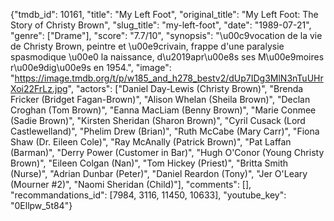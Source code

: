 {"tmdb_id": 10161, "title": "My Left Foot", "original_title": "My Left Foot: The Story of Christy Brown", "slug_title": "my-left-foot", "date": "1989-07-21", "genre": ["Drame"], "score": "7.7/10", "synopsis": "\u00c9vocation de la vie de Christy Brown, peintre et \u00e9crivain, frappe d'une paralysie spasmodique \u00e0 la naissance, d\u2019apr\u00e8s ses M\u00e9moires r\u00e9dig\u00e9s en 1954.", "image": "https://image.tmdb.org/t/p/w185_and_h278_bestv2/dUp7IDg3MlN3nTuUHrXoi22FrLz.jpg", "actors": ["Daniel Day-Lewis (Christy Brown)", "Brenda Fricker (Bridget Fagan-Brown)", "Alison Whelan (Sheila Brown)", "Declan Croghan (Tom Brown)", "Eanna MacLiam (Benny Brown)", "Marie Conmee (Sadie Brown)", "Kirsten Sheridan (Sharon Brown)", "Cyril Cusack (Lord Castlewelland)", "Phelim Drew (Brian)", "Ruth McCabe (Mary Carr)", "Fiona Shaw (Dr. Eileen Cole)", "Ray McAnally (Patrick Brown)", "Pat Laffan (Barman)", "Derry Power (Customer in Bar)", "Hugh O'Conor (Young Christy Brown)", "Eileen Colgan (Nan)", "Tom Hickey (Priest)", "Britta Smith (Nurse)", "Adrian Dunbar (Peter)", "Daniel Reardon (Tony)", "Jer O'Leary (Mourner #2)", "Naomi Sheridan (Child)"], "comments": [], "recommandations_id": [7984, 3116, 11450, 10633], "youtube_key": "0Ellpw_5t84"}